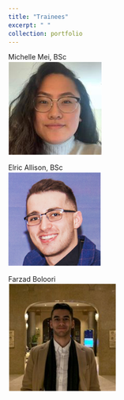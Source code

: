 ```yaml
---
title: "Trainees"
excerpt: " "
collection: portfolio
---
```


Michelle Mei, BSc <br/><img src='/images/MMei.PNG'>

Elric Allison, BSc <br/><img src='/images/EAllison.png'>

Farzad Boloori <br/><img src='/images/FBoloori.png'>
